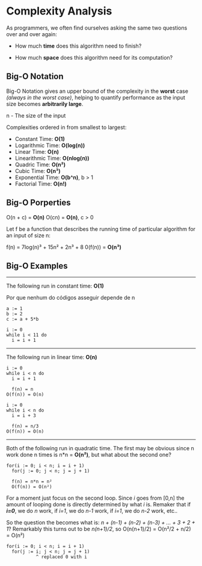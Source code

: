 # Complexity Analysis

As programmers, we often find ourselves asking the same two questions over and over again:

- How much **time** does this algorithm need to finish?

- How much **space** does this algorithm need for its computation?

## Big-O Notation

Big-O Notation gives an upper bound of the complexity in the **worst** case _(always in the worst case)_, helping to quantify performance as the input size becomes **arbitrarily large**.

n - The size of the input

Complexities ordered in from smallest to largest:

- Constant Time: **O(1)**
- Logarithmic Time: **O(log(n))**
- Linear Time: **O(n)**
- Linearithmic Time: **O(nlog(n))**
- Quadric Time: **O(n²)**
- Cubic Time: **O(n³)**
- Exponential Time: **O(b^n)**, b > 1
- Factorial Time: **O(n!)**

## Big-O Porperties

O(n + c) = **O(n)**
O(cn) = **O(n)**, c > 0

Let f be a function that describes the running time of particular algorithm for an input of size n:

f(n) = 7log(n)³ + 15n² + 2n³ + 8
0(f(n)) = **O(n³)**

## Big-O Examples

---

The following run in constant time: **O(1)**

Por que nenhum do códigos asseguir depende de n

```
a := 1
b := 2
c := a + 5*b
```

```
i := 0
while i < 11 do
  i = i + 1
```

---

The following run in linear time: **O(n)**

```
i := 0
while i < n do
  i = i + 1

  f(n) = n
O(f(n)) = O(n)
```

```
i := 0
while i < n do
  i = i + 3

  f(n) = n/3
O(f(n)) = O(n)
```

---

Both of the following run in quadratic time.
The first may be obvious since n work done n times is n\*n = **O(n²)**, but what about the second one?

```
for(i := 0; i < n; i = i + 1)
  for(j := 0; j < n; j = j + 1)

  f(n) = n*n = n²
  O(f(n)) = O(n²)
```

For a moment just focus on the second loop.
Since _i_ goes from [0,n] the amount of looping done is directly determined by what _i_ is.
Remaker that if **_i=0_**, we do _n_ work, if _i=1_, we do _n-1_ work, if _i=1_, we do _n-2_ work, etc..

So the question the becomes what is:
_n + (n-1) + (n-2) + (n-3) + ... + 3 + 2 + 1_?
Remarkably this turns out to be _n(n+1)/2_, so O(n(n+1)/2) = O(n²/2 + n/2) = O(n²)

```
for(i := 0; i < n; i = i + 1)
  for(j := i; j < n; j = j + 1)
           ^ replaced 0 with i
```
